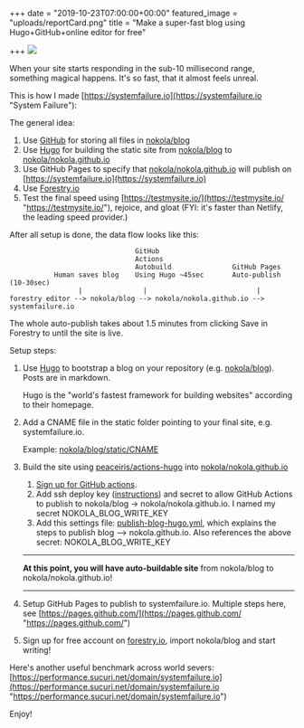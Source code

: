+++
date = "2019-10-23T07:00:00+00:00"
featured_image = "uploads/reportCard.png"
title = "Make a super-fast blog using Hugo+GitHub+online editor for free"

+++
![](/uploads/reportCard.png)

When your site starts responding in the sub-10 millisecond range, something magical happens. It's so fast, that it almost feels unreal. 

This is how I made [https://systemfailure.io](https://systemfailure.io "System Failure"):

The general idea:

1. Use [GitHub](https://github.com) for storing all files in [nokola/blog](https://github.com/nokola/blog "https://github.com/nokola/blog")
2. Use [Hugo](https://gohugo.io/) for building the static site from [nokola/blog](https://github.com/nokola/blog "https://github.com/nokola/blog") to [nokola/nokola.github.io](https://github.com/nokola/nokola.github.io "https://github.com/nokola/nokola.github.io")
3. Use GitHub Pages to specify that [nokola/nokola.github.io](https://github.com/nokola/nokola.github.io "https://github.com/nokola/nokola.github.io") will publish on [https://systemfailure.io](https://systemfailure.io) 
4. Use [Forestry.io](https://forestry.io) 
5. Test the final speed using [https://testmysite.io/](https://testmysite.io/ "https://testmysite.io/"), rejoice, and gloat (FYI: it's faster than Netlify, the leading speed provider.)

After all setup is done, the data flow looks like this:

                                   GitHub                 
                                   Actions                
                                   Autobuild               GitHub Pages   
               Human saves blog    Using Hugo ~45sec       Auto-publish (10-30sec)
                     |               |                           |
    forestry editor --> nokola/blog --> nokola/nokola.github.io --> systemfailure.io

The whole auto-publish takes about 1.5 minutes from clicking Save in Forestry to until the site is live.

Setup steps:

1. Use [Hugo](https://gohugo.io/) to bootstrap a blog on your repository (e.g. [nokola/blog](https://github.com/nokola/blog "https://github.com/nokola/blog")). Posts are in markdown.

   Hugo is the "world's fastest framework for building websites" according to their homepage.
2. Add a CNAME file in the static folder pointing to your final site, e.g. systemfailure.io. 

   Example: [nokola/blog/static/CNAME](https://github.com/nokola/blog/blob/master/static/CNAME "https://github.com/nokola/blog/blob/master/static/CNAME")
3. Build the site using [peaceiris/actions-hugo](https://github.com/peaceiris/actions-hugo "https://github.com/peaceiris/actions-hugo") into [nokola/nokola.github.io](https://github.com/nokola/nokola.github.io "https://github.com/nokola/nokola.github.io")
   1. [Sign up for GitHub actions](https://github.com/features/actions). 
   2. Add ssh deploy key ([instructions](https://github.com/peaceiris/actions-gh-pages#1-add-ssh-deploy-key)) and secret to allow GitHub Actions to publish to  nokola/blog -> nokola/nokola.github.io. I named my secret NOKOLA_BLOG_WRITE_KEY
   3. Add this settings file: [publish-blog-hugo.yml](https://github.com/nokola/blog/blob/master/.github/workflows/publish-blog-hugo.yml "https://github.com/nokola/blog/blob/master/.github/workflows/publish-blog-hugo.yml"), which explains the steps to publish blog --> nokola.github.io. Also references the above secret: NOKOLA_BLOG_WRITE_KEY

   ***

   **At this point, you will have auto-buildable site** from nokola/blog to nokola/nokola.github.io!

   ***
4. Setup GitHub Pages to publish to systemfailure.io. Multiple steps here, see [https://pages.github.com/](https://pages.github.com/ "https://pages.github.com/")
5. Sign up for free account on [forestry.io](https://forestry.io), import nokola/blog and start writing!

Here's another useful benchmark across world severs: [https://performance.sucuri.net/domain/systemfailure.io](https://performance.sucuri.net/domain/systemfailure.io "https://performance.sucuri.net/domain/systemfailure.io")

Enjoy!